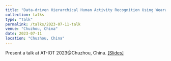 ```yaml
---
title: "Data-driven Hierarchical Human Activity Recognition Using Wearables"
collection: talks
type: "Talk"
permalink: /talks/2023-07-11-talk
venue: "Chuzhou, China"
date: 2023-07-11
location: "Chuzhou, China"
---
```


Present a talk at AT-IOT 2023@Chuzhou, China.
[[Slides]](http://ag-wang.github.io/files/Data-driven_HHAR_2023070116.pdf) 


